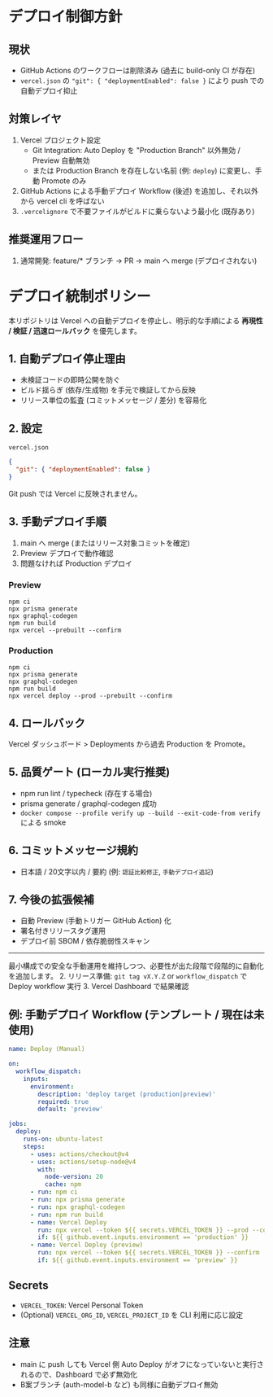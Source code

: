 # デプロイ制御方針

## 現状
- GitHub Actions のワークフローは削除済み (過去に build-only CI が存在)
- `vercel.json` の `"git": { "deploymentEnabled": false }` により push での自動デプロイ抑止

## 対策レイヤ
1. Vercel プロジェクト設定
   - Git Integration: Auto Deploy を "Production Branch" 以外無効 / Preview 自動無効
   - または Production Branch を存在しない名前 (例: `deploy`) に変更し、手動 Promote のみ
2. GitHub Actions による手動デプロイ Workflow (後述) を追加し、それ以外から vercel cli を呼ばない
3. `.vercelignore` で不要ファイルがビルドに乗らないよう最小化 (既存あり)

## 推奨運用フロー
1. 通常開発: feature/* ブランチ -> PR -> main へ merge (デプロイされない)
# デプロイ統制ポリシー

本リポジトリは Vercel への自動デプロイを停止し、明示的な手順による **再現性 / 検証 / 迅速ロールバック** を優先します。

## 1. 自動デプロイ停止理由
- 未検証コードの即時公開を防ぐ
- ビルド揺らぎ (依存/生成物) を手元で検証してから反映
- リリース単位の監査 (コミットメッセージ / 差分) を容易化

## 2. 設定
`vercel.json`
```json
{
  "git": { "deploymentEnabled": false }
}
```
Git push では Vercel に反映されません。

## 3. 手動デプロイ手順
1. main へ merge (またはリリース対象コミットを確定)
2. Preview デプロイで動作確認
3. 問題なければ Production デプロイ

### Preview
```
npm ci
npx prisma generate
npx graphql-codegen
npm run build
npx vercel --prebuilt --confirm
```

### Production
```
npm ci
npx prisma generate
npx graphql-codegen
npm run build
npx vercel deploy --prod --prebuilt --confirm
```

## 4. ロールバック
Vercel ダッシュボード > Deployments から過去 Production を Promote。

## 5. 品質ゲート (ローカル実行推奨)
- npm run lint / typecheck (存在する場合)
- prisma generate / graphql-codegen 成功
- `docker compose --profile verify up --build --exit-code-from verify` による smoke

## 6. コミットメッセージ規約
- 日本語 / 20文字以内 / 要約 (例: `認証比較修正`, `手動デプロイ追記`)

## 7. 今後の拡張候補
- 自動 Preview (手動トリガー GitHub Action) 化
- 署名付きリリースタグ運用
- デプロイ前 SBOM / 依存脆弱性スキャン

---
最小構成での安全な手動運用を維持しつつ、必要性が出た段階で段階的に自動化を追加します。
2. リリース準備: `git tag vX.Y.Z` or `workflow_dispatch` で Deploy workflow 実行
3. Vercel Dashboard で結果確認

## 例: 手動デプロイ Workflow (テンプレート / 現在は未使用)
```yaml
name: Deploy (Manual)

on:
  workflow_dispatch:
    inputs:
      environment:
        description: 'deploy target (production|preview)'
        required: true
        default: 'preview'

jobs:
  deploy:
    runs-on: ubuntu-latest
    steps:
      - uses: actions/checkout@v4
      - uses: actions/setup-node@v4
        with:
          node-version: 20
          cache: npm
      - run: npm ci
      - run: npx prisma generate
      - run: npx graphql-codegen
      - run: npm run build
      - name: Vercel Deploy
        run: npx vercel --token ${{ secrets.VERCEL_TOKEN }} --prod --confirm
        if: ${{ github.event.inputs.environment == 'production' }}
      - name: Vercel Deploy (preview)
        run: npx vercel --token ${{ secrets.VERCEL_TOKEN }} --confirm
        if: ${{ github.event.inputs.environment == 'preview' }}
```

## Secrets
- `VERCEL_TOKEN`: Vercel Personal Token
- (Optional) `VERCEL_ORG_ID`, `VERCEL_PROJECT_ID` を CLI 利用に応じ設定

## 注意
- main に push しても Vercel 側 Auto Deploy がオフになっていないと実行されるので、Dashboard で必ず無効化
- B案ブランチ (auth-model-b など) も同様に自動デプロイ無効

